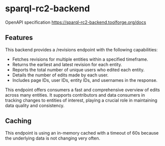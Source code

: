 # sparql-rc2-backend
OpenAPI specification https://sparql-rc2-backend.toolforge.org/docs

## Features
This backend provides a /revisions endpoint with the following capabilities:
* Fetches revisions for multiple entities within a specified timeframe.
* Returns the earliest and latest revision for each entity.
* Reports the total number of unique users who edited each entity.
* Details the number of edits made by each user.
* Includes page IDs, user IDs, entity IDs, and usernames in the response.

This endpoint offers consumers a fast and comprehensive overview of edits 
across many entities. 
It supports contributors and data consumers in tracking 
changes to entities of interest, playing a crucial role 
in maintaining data quality and consistency.

## Caching
This endpoint is using an in-memory cached with a 
timeout of 60s because the underlying data is not changing very often.
